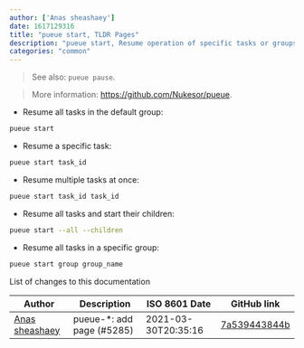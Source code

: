 ```yaml
---
author: ['Anas sheashaey']
date: 1617129316
title: "pueue start, TLDR Pages"
description: "pueue start, Resume operation of specific tasks or groups of tasks."
categories: "common"
---
```

> See also: `pueue pause`.

> More information: <https://github.com/Nukesor/pueue>.

- Resume all tasks in the default group:

```bash
pueue start
```

- Resume a specific task:

```bash
pueue start task_id
```

- Resume multiple tasks at once:

```bash
pueue start task_id task_id
```

- Resume all tasks and start their children:

```bash
pueue start --all --children
```

- Resume all tasks in a specific group:

```bash
pueue start group group_name
```
List of changes to this documentation


Author | Description | ISO 8601 Date | GitHub link
------|-----|-----|-----
[Anas sheashaey](mailto:she3sha3y5@gmail.com) | pueue-*: add page (#5285) | 2021-03-30T20:35:16 | [7a539443844b](https://github.com/tldr-pages/tldr/commit/7a539443844bfce6772ba0b2d829ca8e7b9934da)

